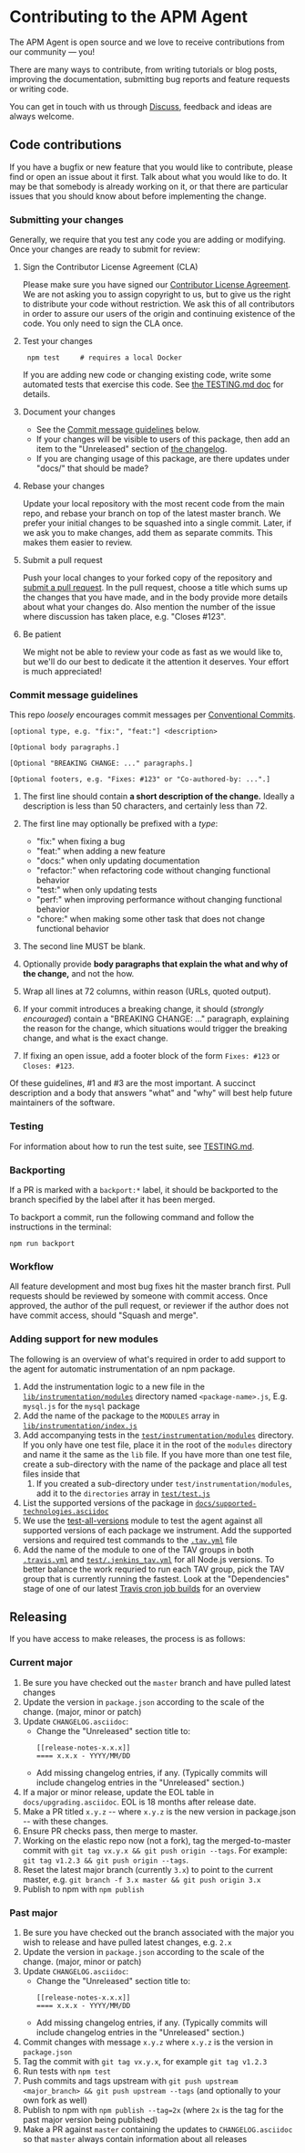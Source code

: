# Contributing to the APM Agent

The APM Agent is open source and we love to receive contributions from our community — you!

There are many ways to contribute,
from writing tutorials or blog posts,
improving the documentation,
submitting bug reports and feature requests or writing code.

You can get in touch with us through [Discuss](https://discuss.elastic.co/tags/c/apm/nodejs),
feedback and ideas are always welcome.

## Code contributions

If you have a bugfix or new feature that you would like to contribute,
please find or open an issue about it first.
Talk about what you would like to do.
It may be that somebody is already working on it,
or that there are particular issues that you should know about before implementing the change.

### Submitting your changes

Generally, we require that you test any code you are adding or modifying.
Once your changes are ready to submit for review:

1. Sign the Contributor License Agreement (CLA)

    Please make sure you have signed our [Contributor License Agreement](https://www.elastic.co/contributor-agreement/).
    We are not asking you to assign copyright to us,
    but to give us the right to distribute your code without restriction.
    We ask this of all contributors in order to assure our users of the origin and continuing existence of the code.
    You only need to sign the CLA once.

2. Test your changes

        npm test     # requires a local Docker

    If you are adding new code or changing existing code, write some automated
    tests that exercise this code.
    See [the TESTING.md doc](./TESTING.md) for details.

3. Document your changes

    * See the [Commit message guidelines](#commit-message-guidelines) below.
    * If your changes will be visible to users of this package, then add an item
      to the "Unreleased" section of [the changelog](./CHANGELOG.asciidoc).
    * If you are changing usage of this package, are there updates under
      "docs/" that should be made?

3. Rebase your changes

    Update your local repository with the most recent code from the main repo,
    and rebase your branch on top of the latest master branch.
    We prefer your initial changes to be squashed into a single commit.
    Later, if we ask you to make changes, add them as separate commits.
    This makes them easier to review.

4. Submit a pull request

    Push your local changes to your forked copy of the repository and [submit a pull request](https://help.github.com/articles/using-pull-requests).
    In the pull request,
    choose a title which sums up the changes that you have made,
    and in the body provide more details about what your changes do.
    Also mention the number of the issue where discussion has taken place,
    e.g. "Closes #123".

5. Be patient

    We might not be able to review your code as fast as we would like to,
    but we'll do our best to dedicate it the attention it deserves.
    Your effort is much appreciated!

### Commit message guidelines

This repo *loosely* encourages commit messages per [Conventional
Commits](https://www.conventionalcommits.org/en/v1.0.0/#summary).

```
[optional type, e.g. "fix:", "feat:"] <description>

[Optional body paragraphs.]

[Optional "BREAKING CHANGE: ..." paragraphs.]

[Optional footers, e.g. "Fixes: #123" or "Co-authored-by: ...".]
```

1. The first line should contain **a short description of the change.**
   Ideally a description is less than 50 characters, and certainly less than 72.

2. The first line may optionally be prefixed with a *type*:
    * "fix:" when fixing a bug
    * "feat:" when adding a new feature
    * "docs:" when only updating documentation
    * "refactor:" when refactoring code without changing functional behavior
    * "test:" when only updating tests
    * "perf:" when improving performance without changing functional behavior
    * "chore:" when making some other task that does not change functional behavior

2. The second line MUST be blank.

3. Optionally provide **body paragraphs that explain the what and why of the
   change,** and not the how.

3. Wrap all lines at 72 columns, within reason (URLs, quoted output).

4. If your commit introduces a breaking change, it should (*strongly
   encouraged*) contain a "BREAKING CHANGE: ..." paragraph, explaining the
   reason for the change, which situations would trigger the breaking change,
   and what is the exact change.

5. If fixing an open issue, add a footer block of the form `Fixes: #123` or
   `Closes: #123`.

Of these guidelines, #1 and #3 are the most important. A succinct description
and a body that answers "what" and "why" will best help future maintainers of
the software.


### Testing

For information about how to run the test suite,
see [TESTING.md](TESTING.md).


### Backporting

If a PR is marked with a `backport:*` label,
it should be backported to the branch specified by the label after it has been merged.

To backport a commit,
run the following command and follow the instructions in the terminal:

```
npm run backport
```

### Workflow

All feature development and most bug fixes hit the master branch first.
Pull requests should be reviewed by someone with commit access.
Once approved, the author of the pull request,
or reviewer if the author does not have commit access,
should "Squash and merge".

### Adding support for new modules

The following is an overview of what's required in order to add support to the agent for automatic instrumentation of an npm package.

1. Add the instrumentation logic to a new file in the [`lib/instrumentation/modules`](lib/instrumentation/modules) directory named `<package-name>.js`,
   E.g. `mysql.js` for the `mysql` package
1. Add the name of the package to the `MODULES` array in [`lib/instrumentation/index.js`](lib/instrumentation/index.js)
1. Add accompanying tests in the [`test/instrumentation/modules`](test/instrumentation/modules) directory.
   If you only have one test file,
   place it in the root of the `modules` directory and name it the same as the `lib` file.
   If you have more than one test file,
   create a sub-directory with the name of the package and place all test files inside that
   1. If you created a sub-directory under `test/instrumentation/modules`,
      add it to the `directories` array in [`test/test.js`](test/test.js)
1. List the supported versions of the package in [`docs/supported-technologies.asciidoc`](docs/supported-technologies.asciidoc)
1. We use the [test-all-versions](https://github.com/watson/test-all-versions) module to test the agent against all supported versions of each package we instrument.
   Add the supported versions and required test commands to the [`.tav.yml`](.tav.yml) file
1. Add the name of the module to one of the TAV groups in both [`.travis.yml`](.travis.yml) and [`test/.jenkins_tav.yml`](test/.jenkins_tav.yml) for all Node.js versions.
   To better balance the work requried to run each TAV group,
   pick the TAV group that is currently running the fastest.
   Look at the "Dependencies" stage of one of our latest [Travis cron job builds](https://travis-ci.org/elastic/apm-agent-nodejs/builds) for an overview


## Releasing

If you have access to make releases, the process is as follows:

### Current major

1. Be sure you have checked out the `master` branch and have pulled latest changes
1. Update the version in `package.json` according to the scale of the change. (major, minor or patch)
1. Update `CHANGELOG.asciidoc`:
    - Change the "Unreleased" section title to:
        ```
        [[release-notes-x.x.x]]
        ==== x.x.x - YYYY/MM/DD
        ```
    - Add missing changelog entries, if any. (Typically commits will include changelog entries in the "Unreleased" section.)
1. If a major or minor release, update the EOL table in `docs/upgrading.asciidoc`. EOL is 18 months after release date.
1. Make a PR titled `x.y.z` -- where `x.y.z` is the new version in package.json -- with these changes.
1. Ensure PR checks pass, then merge to master.
1. Working on the elastic repo now (not a fork), tag the merged-to-master commit with `git tag vx.y.x && git push origin --tags`. For example: `git tag v1.2.3 && git push origin --tags`.
1. Reset the latest major branch (currently `3.x`) to point to the current master, e.g. `git branch -f 3.x master && git push origin 3.x`
1. Publish to npm with `npm publish`

### Past major

1. Be sure you have checked out the branch associated with the major you wish to release and have pulled latest changes, e.g. `2.x`
1. Update the version in `package.json` according to the scale of the change. (major, minor or patch)
1. Update `CHANGELOG.asciidoc`:
    - Change the "Unreleased" section title to:
        ```
        [[release-notes-x.x.x]]
        ==== x.x.x - YYYY/MM/DD
        ```
    - Add missing changelog entries, if any. (Typically commits will include changelog entries in the "Unreleased" section.)
1. Commit changes with message `x.y.z` where `x.y.z` is the version in `package.json`
1. Tag the commit with `git tag vx.y.x`, for example `git tag v1.2.3`
1. Run tests with `npm test`
1. Push commits and tags upstream with `git push upstream <major_branch> && git push upstream --tags` (and optionally to your own fork as well)
1. Publish to npm with `npm publish --tag=2x` (where `2x` is the tag for the past major version being published)
1. Make a PR against `master` containing the updates to `CHANGELOG.asciidoc` so that `master` always contain information about all releases
